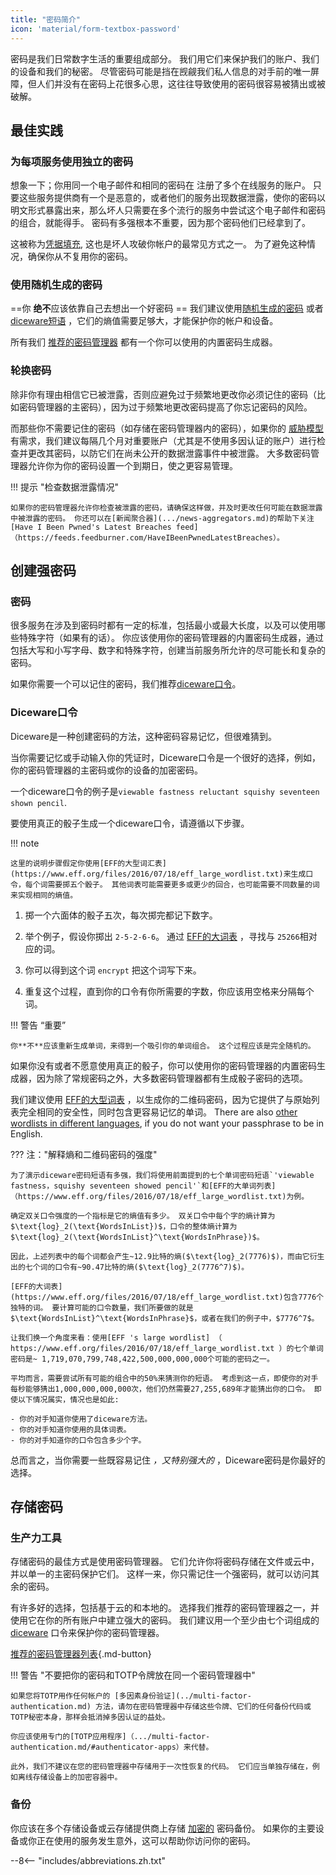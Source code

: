 ```yaml
---
title: "密码简介"
icon: 'material/form-textbox-password'
---
```


密码是我们日常数字生活的重要组成部分。 我们用它们来保护我们的账户、我们的设备和我们的秘密。 尽管密码可能是挡在觊觎我们私人信息的对手前的唯一屏障，但人们并没有在密码上花很多心思，这往往导致使用的密码很容易被猜出或被破解。

## 最佳实践

### 为每项服务使用独立的密码

想象一下；你用同一个电子邮件和相同的密码在 注册了多个在线服务的账户。 只要这些服务提供商有一个是恶意的，或者他们的服务出现数据泄露，使你的密码以明文形式暴露出来，那么坏人只需要在多个流行的服务中尝试这个电子邮件和密码的组合，就能得手。 密码有多强根本不重要，因为那个密码他们已经拿到了。

这被称为[凭据填充](https://en.wikipedia.org/wiki/Credential_stuffing), 这也是坏人攻破你帐户的最常见方式之一。 为了避免这种情况，确保你从不复用你的密码。

### 使用随机生成的密码

==你 **绝不**应该依靠自己去想出一个好密码 == 我们建议使用[随机生成的密码](#passwords) 或者 [diceware短语](#diceware) ，它们的熵值需要足够大，才能保护你的帐户和设备。

所有我们 [推荐的密码管理器](../passwords.md) 都有一个你可以使用的内置密码生成器。

### 轮换密码

除非你有理由相信它已被泄露，否则应避免过于频繁地更改你必须记住的密码（比如密码管理器的主密码），因为过于频繁地更改密码提高了你忘记密码的风险。

而那些你不需要记住的密码（如存储在密码管理器内的密码），如果你的 [威胁模型](threat-modeling.md) 有需求，我们建议每隔几个月对重要账户（尤其是不使用多因认证的账户）进行检查并更改其密码，以防它们在尚未公开的数据泄露事件中被泄露。 大多数密码管理器允许你为你的密码设置一个到期日，使之更容易管理。

!!! 提示 "检查数据泄露情况"

    如果你的密码管理器允许你检查被泄露的密码，请确保这样做，并及时更改任何可能在数据泄露中被泄露的密码。 你还可以在[新闻聚合器](.../news-aggregators.md)的帮助下关注[Have I Been Pwned's Latest Breaches feed]（https://feeds.feedburner.com/HaveIBeenPwnedLatestBreaches）。

## 创建强密码

### 密码

很多服务在涉及到密码时都有一定的标准，包括最小或最大长度，以及可以使用哪些特殊字符（如果有的话）。 你应该使用你的密码管理器的内置密码生成器，通过包括大写和小写字母、数字和特殊字符，创建当前服务所允许的尽可能长和复杂的密码。

如果你需要一个可以记住的密码，我们推荐[diceware口令](#diceware)。

### Diceware口令

Diceware是一种创建密码的方法，这种密码容易记忆，但很难猜到。

当你需要记忆或手动输入你的凭证时，Diceware口令是一个很好的选择，例如，你的密码管理器的主密码或你的设备的加密密码。

一个diceware口令的例子是`viewable fastness reluctant squishy seventeen shown pencil`.

要使用真正的骰子生成一个diceware口令，请遵循以下步骤。

!!! note

    这里的说明步骤假定你使用[EFF的大型词汇表](https://www.eff.org/files/2016/07/18/eff_large_wordlist.txt)来生成口令，每个词需要掷五个骰子。 其他词表可能需要更多或更少的回合，也可能需要不同数量的词来实现相同的熵值。

1. 掷一个六面体的骰子五次，每次掷完都记下数字。

2. 举个例子，假设你掷出 `2-5-2-6-6`。 通过 [EFF的大词表](https://www.eff.org/files/2016/07/18/eff_large_wordlist.txt) ，寻找与 `25266`相对应的词。

3. 你可以得到这个词 `encrypt` 把这个词写下来。

4. 重复这个过程，直到你的口令有你所需要的字数，你应该用空格来分隔每个词。

!!! 警告 “重要”

    你**不**应该重新生成单词，来得到一个吸引你的单词组合。 这个过程应该是完全随机的。

如果你没有或者不愿意使用真正的骰子，你可以使用你的密码管理器的内置密码生成器，因为除了常规密码之外，大多数密码管理器都有生成骰子密码的选项。

我们建议使用 [EFF的大型词表](https://www.eff.org/files/2016/07/18/eff_large_wordlist.txt) ，以生成你的二维码密码，因为它提供了与原始列表完全相同的安全性，同时包含更容易记忆的单词。 There are also [other wordlists in different languages](https://theworld.com/~reinhold/diceware.html#Diceware%20in%20Other%20Languages|outline), if you do not want your passphrase to be in English.

??? 注："解释熵和二维码密码的强度"

    为了演示diceware密码短语有多强，我们将使用前面提到的七个单词密码短语`'viewable fastness，squishy seventeen showed pencil'`和[EFF的大单词列表]（https://www.eff.org/files/2016/07/18/eff_large_wordlist.txt)为例。
    
    确定双关口令强度的一个指标是它的熵值有多少。 双关口令中每个字的熵计算为$\text{log}_2(\text{WordsInList})$，口令的整体熵计算为$\text{log}_2(\text{WordsInList}^\text{WordsInPhrase})$。
    
    因此，上述列表中的每个词都会产生~12.9比特的熵($\text{log}_2(7776)$)，而由它衍生出的七个词的口令有~90.47比特的熵($\text{log}_2(7776^7)$)。
    
    [EFF的大词表](https://www.eff.org/files/2016/07/18/eff_large_wordlist.txt)包含7776个独特的词。 要计算可能的口令数量，我们所要做的就是$\text{WordsInList}^\text{WordsInPhrase}$，或者在我们的例子中，$7776^7$。
    
    让我们换一个角度来看：使用[EFF 's large wordlist] （ https://www.eff.org/files/2016/07/18/eff_large_wordlist.txt ）的七个单词密码是~ 1,719,070,799,748,422,500,000,000,000个可能的密码之一。
    
    平均而言，需要尝试所有可能的组合中的50%来猜测你的短语。 考虑到这一点，即使你的对手每秒能够猜出1,000,000,000,000次，他们仍然需要27,255,689年才能猜出你的口令。 即使以下情况属实，情况也是如此:

    - 你的对手知道你使用了diceware方法。
    - 你的对手知道你使用的具体词表。
    - 你的对手知道你的口令包含多少个字。

总而言之，当你需要一些既容易记住 *，又特别强大的* ，Diceware密码是你最好的选择。

## 存储密码

### 生产力工具

存储密码的最佳方式是使用密码管理器。 它们允许你将密码存储在文件或云中，并以单一的主密码保护它们。 这样一来，你只需记住一个强密码，就可以访问其余的密码。

有许多好的选择，包括基于云的和本地的。 选择我们推荐的密码管理器之一，并使用它在你的所有账户中建立强大的密码。 我们建议用一个至少由七个词组成的 [diceware](#diceware) 口令来保护你的密码管理器。

[推荐的密码管理器列表](../passwords.md ""){.md-button}

!!! 警告 "不要把你的密码和TOTP令牌放在同一个密码管理器中"

    如果您将TOTP用作任何帐户的 [多因素身份验证](../multi-factor-authentication.md) 方法，请勿在密码管理器中存储这些令牌、它们的任何备份代码或TOTP秘密本身，那样会抵消掉多因认证的益处。
    
    你应该使用专门的[TOTP应用程序]（.../multi-factor-authentication.md/#authenticator-apps）来代替。
    
    此外，我们不建议在您的密码管理器中存储用于一次性恢复的代码。 它们应当单独存储在，例如离线存储设备上的加密容器中。

### 备份

你应该在多个存储设备或云存储提供商上存储 [加密的](../encryption.md) 密码备份。 如果你的主要设备或你正在使用的服务发生意外，这可以帮助你访问你的密码。

--8<-- "includes/abbreviations.zh.txt"
